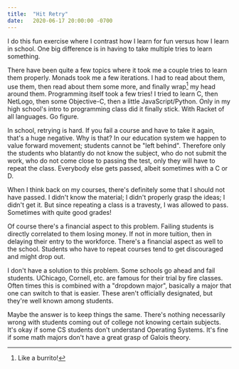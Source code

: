 ```yaml
---
title:  "Hit Retry"
date:   2020-06-17 20:00:00 -0700
---
```


I do this fun exercise where I contrast how I learn for fun versus how
I learn in school. One big difference is in having to take multiple
tries to learn something.

There have been quite a few topics where it took me a couple tries to
learn them properly. Monads took me a few iterations. I had to read
about them, use them, then read about them some more, and finally wrap[^1]
my head around them. Programming itself took a few tries! I tried to
learn C, then NetLogo, then some Objective-C, then a little
JavaScript/Python. Only in my high school's intro to programming class
did it finally stick. With Racket of all languages. Go figure.

[^1]: Like a burrito!

In school, retrying is hard. If you fail a course and have to take it
again, that's a huge negative. Why is that? In our education system we
happen to value forward movement; students cannot be "left
behind". Therefore only the students who blatantly do not know the
subject, who do not submit the work, who do not come close to passing
the test, only they will have to repeat the class. Everybody else gets
passed, albeit sometimes with a C or D.

When I think back on my courses, there's definitely some that I should
not have passed. I didn't know the material; I didn't properly grasp
the ideas; I didn't get it. But since repeating a class is a travesty,
I was allowed to pass. Sometimes with quite good grades!

Of course there's a financial aspect to this problem. Failing students
is directly correlated to them losing money. If not in more tuition,
then in delaying their entry to the workforce. There's a financial
aspect as well to the school. Students who have to repeat courses tend
to get discouraged and might drop out.

I don't have a solution to this problem. Some schools go ahead and
fail students. UChicago, Cornell, etc. are famous for their trial by
fire classes. Often times this is combined with a "dropdown major",
basically a major that one can switch to that is easier. These aren't
officially designated, but they're well known among students.

Maybe the answer is to keep things the same. There's nothing
necessarily wrong with students coming out of college not knowing
certain subjects. It's okay if some CS students don't understand
Operating Systems. It's fine if some math majors don't have a great
grasp of Galois theory.

